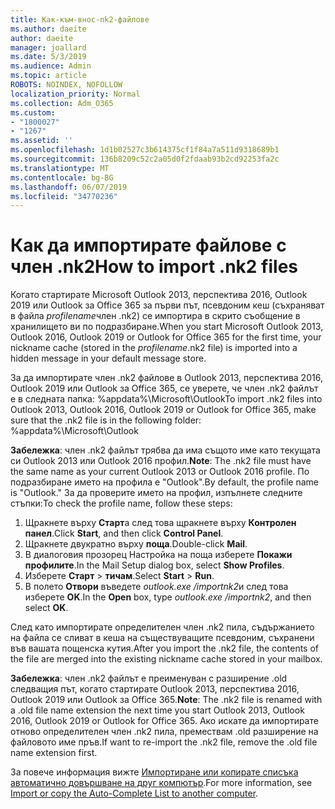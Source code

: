 ```yaml
---
title: Как-към-внос-nk2-файлове
ms.author: daeite
author: daeite
manager: joallard
ms.date: 5/3/2019
ms.audience: Admin
ms.topic: article
ROBOTS: NOINDEX, NOFOLLOW
localization_priority: Normal
ms.collection: Adm_O365
ms.custom:
- "1800027"
- "1267"
ms.assetid: ''
ms.openlocfilehash: 1d1b02527c3b614375cf1f84a7a511d9318689b1
ms.sourcegitcommit: 136b8209c52c2a05d0f2fdaab93b2cd92253fa2c
ms.translationtype: MT
ms.contentlocale: bg-BG
ms.lasthandoff: 06/07/2019
ms.locfileid: "34770236"
---
```

# <a name="how-to-import-nk2-files"></a><span data-ttu-id="ae79e-102">Как да импортирате файлове с член .nk2</span><span class="sxs-lookup"><span data-stu-id="ae79e-102">How to import .nk2 files</span></span> 

<span data-ttu-id="ae79e-103">Когато стартирате Microsoft Outlook 2013, перспектива 2016, Outlook 2019 или Outlook за Office 365 за първи път, псевдоним кеш (съхраняват в файла *profilename*член .nk2) се импортира в скрито съобщение в хранилището ви по подразбиране.</span><span class="sxs-lookup"><span data-stu-id="ae79e-103">When you start Microsoft Outlook 2013, Outlook 2016, Outlook 2019 or Outlook for Office 365 for the first time, your nickname cache (stored in the *profilename*.nk2 file) is imported into a hidden message in your default message store.</span></span>

<span data-ttu-id="ae79e-104">За да импортирате член .nk2 файлове в Outlook 2013, перспектива 2016, Outlook 2019 или Outlook за Office 365, се уверете, че член .nk2 файлът е в следната папка: %appdata%\Microsoft\Outlook</span><span class="sxs-lookup"><span data-stu-id="ae79e-104">To import .nk2 files into Outlook 2013, Outlook 2016, Outlook 2019 or Outlook for Office 365, make sure that the .nk2 file is in the following folder: %appdata%\Microsoft\Outlook</span></span>

<span data-ttu-id="ae79e-105">**Забележка**: член .nk2 файлът трябва да има същото име като текущата си Outlook 2013 или Outlook 2016 профил.</span><span class="sxs-lookup"><span data-stu-id="ae79e-105">**Note**: The .nk2 file must have the same name as your current Outlook 2013 or Outlook 2016 profile.</span></span> <span data-ttu-id="ae79e-106">По подразбиране името на профила е "Outlook".</span><span class="sxs-lookup"><span data-stu-id="ae79e-106">By default, the profile name is "Outlook."</span></span> <span data-ttu-id="ae79e-107">За да проверите името на профил, изпълнете следните стъпки:</span><span class="sxs-lookup"><span data-stu-id="ae79e-107">To check the profile name, follow these steps:</span></span> 
1. <span data-ttu-id="ae79e-108">Щракнете върху **Старт**а след това щракнете върху **Контролен панел**.</span><span class="sxs-lookup"><span data-stu-id="ae79e-108">Click **Start**, and then click **Control Panel**.</span></span>
2. <span data-ttu-id="ae79e-109">Щракнете двукратно върху **поща**.</span><span class="sxs-lookup"><span data-stu-id="ae79e-109">Double-click **Mail**.</span></span>
3. <span data-ttu-id="ae79e-110">В диалоговия прозорец Настройка на поща изберете **Покажи профилите**.</span><span class="sxs-lookup"><span data-stu-id="ae79e-110">In the Mail Setup dialog box, select **Show Profiles**.</span></span>
4. <span data-ttu-id="ae79e-111">Изберете **Старт** > **тичам**.</span><span class="sxs-lookup"><span data-stu-id="ae79e-111">Select **Start** > **Run**.</span></span>
5. <span data-ttu-id="ae79e-112">В полето **Отвори** въведете *outlook.exe /importnk2*и след това изберете **OK**.</span><span class="sxs-lookup"><span data-stu-id="ae79e-112">In the **Open** box, type *outlook.exe /importnk2*, and then select **OK**.</span></span> 

<span data-ttu-id="ae79e-113">След като импортирате определителен член .nk2 пила, съдържанието на файла се сливат в кеша на съществуващите псевдоним, съхранени във вашата пощенска кутия.</span><span class="sxs-lookup"><span data-stu-id="ae79e-113">After you import the .nk2 file, the contents of the file are merged into the existing nickname cache stored in your mailbox.</span></span>

<span data-ttu-id="ae79e-114">**Забележка**: член .nk2 файлът е преименуван с разширение .old следващия път, когато стартирате Outlook 2013, перспектива 2016, Outlook 2019 или Outlook за Office 365.</span><span class="sxs-lookup"><span data-stu-id="ae79e-114">**Note**: The .nk2 file is renamed with a .old file name extension the next time you start Outlook 2013, Outlook 2016, Outlook 2019 or Outlook for Office 365.</span></span> <span data-ttu-id="ae79e-115">Ако искате да импортирате отново определителен член .nk2 пила, премествам .old разширение на файловото име пръв.</span><span class="sxs-lookup"><span data-stu-id="ae79e-115">If want to re-import the .nk2 file, remove the .old file name extension first.</span></span>

<span data-ttu-id="ae79e-116">За повече информация вижте [Импортиране или копирате списъка автоматично довършване на друг компютър](https://support.microsoft.com/help/2806550/how-to-import-nk2-files-into-outlook%).</span><span class="sxs-lookup"><span data-stu-id="ae79e-116">For more information, see [Import or copy the Auto-Complete List to another computer](https://support.microsoft.com/help/2806550/how-to-import-nk2-files-into-outlook%).</span></span>